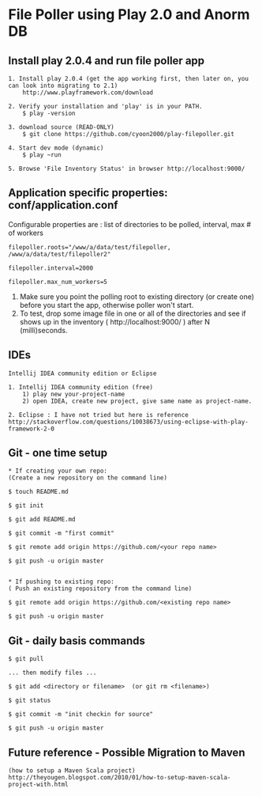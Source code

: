 # File Poller using Play 2.0 and Anorm DB  #

## Install play 2.0.4 and run file poller app ##
	1. Install play 2.0.4 (get the app working first, then later on, you can look into migrating to 2.1)
  		http://www.playframework.com/download

	2. Verify your installation and 'play' is in your PATH.  
		$ play -version
		
	3. download source (READ-ONLY)
		$ git clone https://github.com/cyoon2000/play-filepoller.git 

	4. Start dev mode (dynamic)
		$ play ~run

	5. Browse 'File Inventory Status' in browser http://localhost:9000/

##  Application specific properties: conf/application.conf ##

Configurable properties are : list of directories to be polled, interval, max # of workers


	filepoller.roots="/www/a/data/test/filepoller, /www/a/data/test/filepoller2"    
	
	filepoller.interval=2000    

	filepoller.max_num_workers=5   
	
	
1. Make sure you point the polling root to existing directory (or create one) before you start the app, otherwise poller won't start.
2. To test, drop some image file in one or all of the directories and see if shows up in the inventory ( http://localhost:9000/ ) after N (milli)seconds.

## IDEs ##
	Intellij IDEA community edition or Eclipse
	
	1. Intellij IDEA community edition (free)
		1) play new your-project-name
		2) open IDEA, create new project, give same name as project-name.
	
	2. Eclipse : I have not tried but here is reference
	http://stackoverflow.com/questions/10038673/using-eclipse-with-play-framework-2-0
		

## Git - one time setup ##

	* If creating your own repo:
	(Create a new repository on the command line)

	$ touch README.md
	
	$ git init
	
	$ git add README.md
	
	$ git commit -m "first commit"
	
	$ git remote add origin https://github.com/<your repo name>
	
	$ git push -u origin master


	* If pushing to existing repo:
	( Push an existing repository from the command line)

	$ git remote add origin https://github.com/<existing repo name>
	
	$ git push -u origin master


## Git - daily basis commands ##

	$ git pull
	
	... then modify files ...

	$ git add <directory or filename>  (or git rm <filename>)
	
	$ git status

	$ git commit -m "init checkin for source"

	$ git push -u origin master


## Future reference - Possible Migration to Maven ##

	(how to setup a Maven Scala project)
	http://theyougen.blogspot.com/2010/01/how-to-setup-maven-scala-project-with.html


